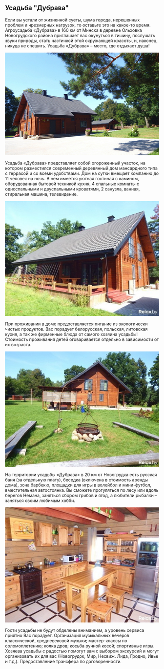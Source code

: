 ## Усадьба "Дубрава" 

Если вы устали от жизненной суеты, шума города, нерешенных проблем и чрезмерных нагрузок, то оставьте это на какое-то время. Агроусадьба «Дубрава» в 160 км от Минска в деревне Ольховка Новогрудского района приглашает вас окунуться в тишину, послушать звуки природы, стать частичкой этой окружающей красоты, и, наконец, никуда не спешить. Усадьба «Дубрава» – место, где отдыхает душа!

<img width="700px" src="../../../public/dybrava.jpg"  alt="WebSite Logo" />

Усадьба «Дубрава» представляет собой огороженный участок, на котором разместился современный деревянный дом мансардного типа с террасой и со всеми удобствами. Дом на сутки вмещает компанию до 11 человек на ночь. В нем имеется уютная гостиная с камином, оборудованная бытовой техникой кухня, 4 спальные комнаты с односпальными и двуспальными кроватями, 2 санузла, ванная, стиральная машина, телевидение.

<img width="700px" src="../../../public/dybrava1.jpg"  alt="WebSite Logo" />

При проживании в доме предоставляется питание из экологически чистых продуктов. Вас порадует белорусская, польская, литовская кухня, а так же фирменные блюда от самого хозяина усадьбы! Стоимость проживания детей оговаривается отдельно в зависимости от их возраста.

<img width="700px" src="../../../public/dybrava2.jpg"  alt="WebSite Logo" />

На территории усадьбы «Дубрава» в 20 км от Новогрудка есть русская баня (за отдельную плату), беседка (включена в стоимость аренды дома), зона барбекю, площадки для игры в волейбол и мини-футбол, вместительная автостоянка. Вы сможете прогуляться по лесу или вдоль берегов Немана, заняться сбором грибов и ягод, а любители рыбалки – заняться своим любимым хобби. 

<img width="700px" src="../../../public/dybrava3.jpg"  alt="WebSite Logo" />

Гости усадьбы не будут обделены вниманием, а уровень сервиса приятно Вас порадует. Организация музыкальных вечеров классической, средневековой музыки; мастер-классы по соломоплетению; колка дров; косьба ручной косой; спортивные игры. Хозяева усадьбы с радостью помогут вам с выбором экскурсий и могут организовать их для вас (Новогрудок, Мир, Несвиж. Лида, Гродно, Ивье и т.д.). Предоставление трансфера по договоренности.